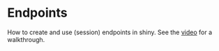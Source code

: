 # Endpoints

How to create and use (session) endpoints in shiny.
See the [video](https://www.youtube.com/watch?v=0d_Z7xxhl3g)
for a walkthrough.

